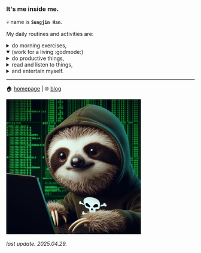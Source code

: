 ### It's me inside me.

💀 name is **`Sungjin Han`**.

My daily routines and activities are:

<details>
 <summary>do morning exercises,</summary>
  <ul>
   <li>20 * 10 <b>push-ups</b></li>
   <li>20 * 3 <b>lunges</b> on each side</li>
   <li>10 * 5 <b>pull-ups</b> with <a href="https://raw.githubusercontent.com/meinside/meinside/main/res/things/pullup_bar.jpg">this one</a></li>
   <li>20 * 5 <b>slow burpees</b></li>
   <li>30 * 3 <b>kettlebell swing</b> with <a href="https://raw.githubusercontent.com/meinside/meinside/main/res/things/kettlebell_12kg.jpg">this one</a></li>
  </ul>
</details>

<details open>
 <summary>(work for a living :godmode:)</summary>
</details>

<details>
 <summary>do productive things,</summary>
 <ul>
  <li>
   update things in my linux machines:
   <ul>
    <li>Raspberry Pi 4B</li>
    <li>Oracle Cloud Instances</li>
   </ul>
  </li>
  <li>
   maintain my <a href="https://github.com/meinside/dotfiles">dotfiles</a>,
  </li>
  <li>
   write docs and notes with <a href="https://obsidian.md">obsidian</a>,
  </li>
  <li>
   and write codes with (mostly) <a href="https://github.com/neovim/neovim">neovim</a>.
  </li>
 </ul>
</details>

<details>
 <summary>read and listen to things,</summary>
 <ul>
  <li>
   check RSS feeds with:
   <ul>
    <li>
     <a href="https://reederapp.com/classic/">Reeder Classic</a>
    </li>
    <li>
     <a href="https://play.google.com/store/apps/details?id=com.seazon.feedme">FeedMe</a>
    </li>
   </ul>
  </li>
  <li>
   listen to music with:
   <ul>
    <li><a href="https://apps.apple.com/us/app/evermusic/id1564384601">Evermusic</a></li>
    <li><a href="https://play.google.com/store/apps/details?id=com.spiralplayerx">Spiral Player</a></li>
   </ul>
  </li>
  <li>
   and read (e)books with <a href="https://onyxboox.com/boox_page">ONYX BOOX Page</a>
  </li>
 </ul>
</details>

<details>
 <summary>and entertain myself.</summary>
 <ul>
  <li>
   play games on my <a href="https://store.steampowered.com/steamdeck">steam deck</a>,
  </li>
  <li>
   do the daily quests in <a href="https://magic.wizards.com/en/mtgarena">MTG Arena</a>,
  </li>
  <li>
   and etc.
  </li>
 </ul>
</details>

----

🏠 [homepage](https://meinside.dev) | 🌐 [blog](https://blog.meinside.dev)

<img src="https://raw.githubusercontent.com/meinside/meinside/main/res/profile/sloth.jpg" width=360 height=360>

*last update: 2025.04.29.*
